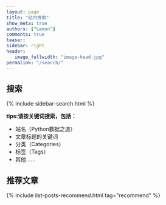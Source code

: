 ```yaml
---
layout: page
title: "站内搜索"
show_meta: true
authors: ["Lemon"]
comments: true
teaser:
sidebar: right
header:
   image_fullwidth: "image-head.jpg"
permalink: "/search/"
---
```




## 搜索

{% include sidebar-search.html %}

**tips:请按关键词搜索，包括：**
* 站名（Python数据之道）
* 文章标题的关键词
* 分类（Categories）
* 标签（Tags）
* 其他……

## 推荐文章

{% include list-posts-recommend.html tag="recommend" %}
